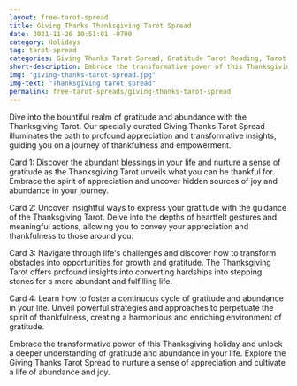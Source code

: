 ```yaml
---
layout: free-tarot-spread
title: Giving Thanks Thanksgiving Tarot Spread
date: 2021-11-26 10:51:01 -0700
category: Holidays
tag: tarot-spread
categories: Giving Thanks Tarot Spread, Gratitude Tarot Reading, Tarot Spread for Thankfulness, Expressing Gratitude with Tarot, Thanksgiving Tarot Divination, Gratefulness Tarot Card Layout, Thankful Reflection Tarot, Tarot Spread for Appreciation, Counting Blessings with Tarot, Gratitude Journaling Tarot, Tarot Cards for Thankfulness, Psychic Reading for Gratitude, Free Thanksgiving Tarot Spread, Online Tarot Reading for Gratitude, Spiritual Guidance for Thankfulness
short-description: Embrace the transformative power of this Thanksgiving holiday and unlock a deeper understanding of gratitude and abundance in your life. Explore the Giving Thanks Tarot Spread to nurture a sense of appreciation and cultivate a life of abundance and joy.
img: "giving-thanks-tarot-spread.jpg"
img-text: "Thanksgiving tarot spread"
permalink: free-tarot-spreads/giving-thanks-tarot-spread
---
```


Dive into the bountiful realm of gratitude and abundance with the Thanksgiving Tarot. Our specially curated Giving Thanks Tarot Spread illuminates the path to profound appreciation and transformative insights, guiding you on a journey of thankfulness and empowerment.

Card 1: Discover the abundant blessings in your life and nurture a sense of gratitude as the Thanksgiving Tarot unveils what you can be thankful for. Embrace the spirit of appreciation and uncover hidden sources of joy and abundance in your journey.

Card 2: Uncover insightful ways to express your gratitude with the guidance of the Thanksgiving Tarot. Delve into the depths of heartfelt gestures and meaningful actions, allowing you to convey your appreciation and thankfulness to those around you.

Card 3: Navigate through life's challenges and discover how to transform obstacles into opportunities for growth and gratitude. The Thanksgiving Tarot offers profound insights into converting hardships into stepping stones for a more abundant and fulfilling life.

Card 4: Learn how to foster a continuous cycle of gratitude and abundance in your life. Unveil powerful strategies and approaches to perpetuate the spirit of thankfulness, creating a harmonious and enriching environment of gratitude.

Embrace the transformative power of this Thanksgiving holiday and unlock a deeper understanding of gratitude and abundance in your life. Explore the Giving Thanks Tarot Spread to nurture a sense of appreciation and cultivate a life of abundance and joy.